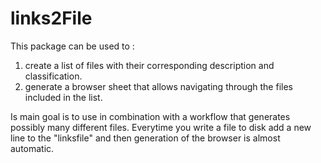 # links2File
This package can be used to : 

1. create a list of files with their corresponding description and classification.
2. generate a browser sheet that allows navigating through the files included in the list.

Is main goal is to use in combination with a workflow that generates possibly many different files. Everytime you write a file to disk add a new line to the "linksfile" and then generation of the browser is almost automatic.


